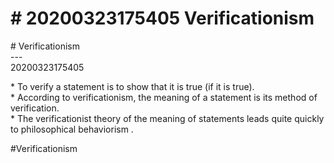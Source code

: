 # \# 20200323175405 Verificationism

\# Verificationism\
\-\--\
20200323175405

\* To verify a statement is to show that it is true (if it is true).\
\* According to verificationism, the meaning of a statement is its method of verification.\
\* The verificationist theory of the meaning of statements leads quite quickly to philosophical behaviorism .

\#Verificationism
